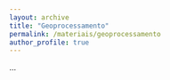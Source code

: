 ```yaml
---
layout: archive
title: "Geoprocessamento"
permalink: /materiais/geoprocessamento
author_profile: true
---
```


...
